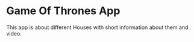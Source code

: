 # Game Of Thrones App
This app is about different Houses with short information about them and video.